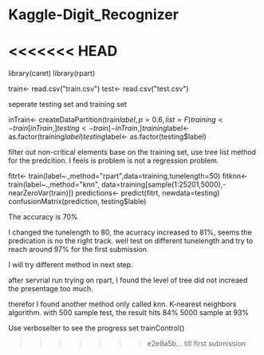 # Kaggle-Digit_Recognizer
<<<<<<< HEAD
=======
library(caret)
library(rpart)

train<- read.csv("train.csv")
test<- read.csv("test.csv")

seperate testing set and training set


inTrain<- createDataPartition(train$label,p=0.6,list=F)
training<- train[inTrain,]
testing<- train[-inTrain,]
training$label<- as.factor(training$label)
testing$label<- as.factor(testing$label)

filter out non-critical elements base on the training set, use tree list method for the predcition. I feels is problem is not a regression problem.

fitrt<- train(label~.,method="rpart",data=training,tunelength=50)
fitknn<- train(label~.,method="knn", data=training[sample(1:25201,5000),-nearZeroVar(train)])
predictions<- predict(fitrt, newdata=testing)
confusionMatrix(prediction, testing$lable)



The accuracy is 70%

I changed the tunelength to 80, the acurracy increased to 81%, seems the predication is no the right track. well test on different tunelength and try to reach around 97% for the first submission.

I will try different method in next step.

after servrial run trying on rpart, I found the level of tree did not increaed the presentage too much.

therefor I found another method only called knn. K-nearest neighbors algorithm.
with 500 sample test, the result hits 84% 5000 sample at 93%

Use verboseIter to see the progress
set trainControl()




>>>>>>> e2e8a5b... till first submission
